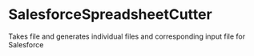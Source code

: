 # SalesforceSpreadsheetCutter
Takes file and generates individual files and corresponding input file for Salesforce
